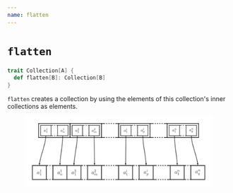 ```yaml
---
name: flatten
---
```


# `flatten`

~~~ scala
trait Collection[A] {
  def flatten[B]: Collection[B]
}
~~~

`flatten` creates a collection by using the elements of this collection's inner collections as elements.

<figure class="diagram">
  <img src="images/flatten.svg" alt="flatten function">
  <!-- <figcaption class="diagram-desc"></figcaption> -->
</figure>

